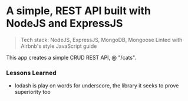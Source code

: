 # A simple, REST API built with NodeJS and ExpressJS

> Tech stack: NodeJS, ExpressJS, MongoDB, Mongoose
> Linted with Airbnb's style JavaScript guide

This app creates a simple CRUD REST API, @ "/cats".

### Lessons Learned
- lodash is play on words for underscore, the library it seeks to prove superiority too
